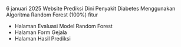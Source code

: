 6 januari 2025
Website Prediksi Dini Penyakit Diabetes Menggunakan Algoritma Random Forest (100%)
fitur 
* Halaman Evaluasi Model Random Forest
* Halaman Form Gejala
* Halaman Hasil Prediksi
